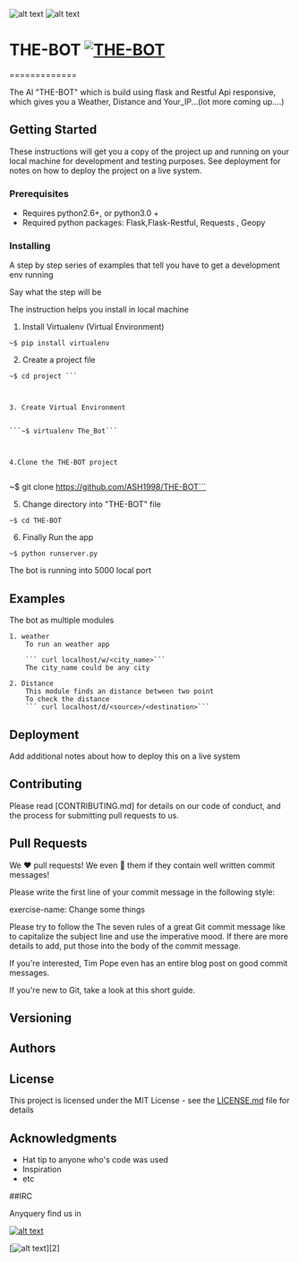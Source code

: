 ![alt text][1.3]
![alt text][1.4]
 

# THE-BOT [![THE-BOT](https://png.icons8.com/robot-2/color/100/000000)](https://github.com/ASH1998/THE-BOT)

=============

The AI "THE-BOT" which is build using flask and Restful Api responsive, which gives you a Weather, Distance and Your_IP...(lot more coming up....)

## Getting Started

These instructions will get you a copy of the project up and running on your local machine for development and testing purposes. See deployment for notes on how to deploy the project on a live system.

### Prerequisites

 - Requires python2.6+, or python3.0 +
 - Required python packages: Flask,Flask-Restful, Requests , Geopy 
 
 


### Installing

A step by step series of examples that tell you have to get a development env running

Say what the step will be

The instruction helps you install in local machine

1. Install Virtualenv (Virtual Environment)

```~$ pip install virtualenv```


2. Create a project file 

```~$ mkdir project
~$ cd project ```



3. Create Virtual Environment 


```~$ virtualenv The_Bot```



4.Clone the THE-BOT project


```
~$ git clone https://github.com/ASH1998/THE-BOT```



5. Change directory into "THE-BOT" file

```~$ cd THE-BOT```



6. Finally Run the app 

```~$ python runserver.py```


The bot is running into 5000 local port 




## Examples

The bot as multiple modules 

	1. weather 
		To run an weather app

		``` curl localhost/w/<city_name>```
		The city_name could be any city 

	2. Distance 
		This module finds an distance between two point 
		To check the distance 
		``` curl localhost/d/<source>/<destination>```	 




## Deployment

Add additional notes about how to deploy this on a live system


## Contributing

Please read [CONTRIBUTING.md] for details on our code of conduct, and the process for submitting pull requests to us.

## Pull Requests

We :heart: pull requests! We even :sparkling_heart: them if they contain well written commit messages!

Please write the first line of your commit message in the following style:

exercise-name: Change some things

Please try to follow the The seven rules of a great Git commit message like to capitalize the subject line and use the imperative mood. If there are more details to add, put those into the body of the commit message.

If you're interested, Tim Pope even has an entire blog post on good commit messages.

If you're new to Git, take a look at this short guide.


## Versioning


## Authors



## License

This project is licensed under the MIT License - see the [LICENSE.md](LICENSE.md) file for details

## Acknowledgments

* Hat tip to anyone who's code was used
* Inspiration
* etc

##IRC


Anyquery find us in 

[![alt text][1.1]][1] 

[![alt text][1.2]][2]

[1.1]: https://png.icons8.com/slack/color/91/000000
[1.2]: https://png.icons8.com/stack-overflow/color/91/000000
[1.3]: https://img.shields.io/pypi/pyversions/goodreads.svg
[1.4]: https://png.icons8.com/api/color/37/000000

[1]: https://join.slack.com/t/wemakethebot/shared_invite/enQtMjc1NzY1NjM2MTE5LTg4Mzc2MGE3MTZlMDZhNTExOGFiOTQ1MDY5MDJkNzU2NWM1ZDRiOTdiYmM5NDQzY2EyODJkMzdmZmU2ZTU0NGM
